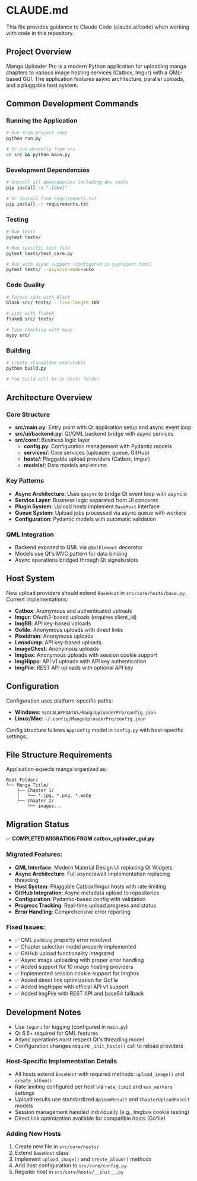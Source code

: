 # CLAUDE.md

This file provides guidance to Claude Code (claude.ai/code) when working with code in this repository.

## Project Overview

Manga Uploader Pro is a modern Python application for uploading manga chapters to various image hosting services (Catbox, Imgur) with a QML-based GUI. The application features async architecture, parallel uploads, and a pluggable host system.

## Common Development Commands

### Running the Application
```bash
# Run from project root
python run.py

# Or run directly from src
cd src && python main.py
```

### Development Dependencies
```bash
# Install all dependencies including dev tools
pip install -e ".[dev]"

# Or install from requirements.txt
pip install -r requirements.txt
```

### Testing
```bash
# Run tests
pytest tests/

# Run specific test file
pytest tests/test_core.py

# Run with async support (configured in pyproject.toml)
pytest tests/ --asyncio-mode=auto
```

### Code Quality
```bash
# Format code with Black
black src/ tests/ --line-length 100

# Lint with flake8
flake8 src/ tests/

# Type checking with mypy
mypy src/
```

### Building
```bash
# Create standalone executable
python build.py

# The build will be in dist/ folder
```

## Architecture Overview

### Core Structure
- **src/main.py**: Entry point with Qt application setup and async event loop
- **src/ui/backend.py**: Qt/QML backend bridge with async services
- **src/core/**: Business logic layer
  - **config.py**: Configuration management with Pydantic models
  - **services/**: Core services (uploader, queue, GitHub)
  - **hosts/**: Pluggable upload providers (Catbox, Imgur)
  - **models/**: Data models and enums

### Key Patterns
- **Async Architecture**: Uses `qasync` to bridge Qt event loop with asyncio
- **Service Layer**: Business logic separated from UI concerns
- **Plugin System**: Upload hosts implement `BaseHost` interface
- **Queue System**: Upload jobs processed via async queue with workers
- **Configuration**: Pydantic models with automatic validation

### QML Integration
- Backend exposed to QML via `@QmlElement` decorator
- Models use Qt's MVC pattern for data binding
- Async operations bridged through Qt signals/slots

## Host System

New upload providers should extend `BaseHost` in `src/core/hosts/base.py`. Current implementations:
- **Catbox**: Anonymous and authenticated uploads
- **Imgur**: OAuth2-based uploads (requires client_id)
- **ImgBB**: API key-based uploads
- **Gofile**: Anonymous uploads with direct links
- **Pixeldrain**: Anonymous uploads
- **Lensdump**: API key-based uploads
- **ImageChest**: Anonymous uploads
- **Imgbox**: Anonymous uploads with session cookie support
- **ImgHippo**: API v1 uploads with API key authentication
- **ImgPile**: REST API uploads with optional API key

## Configuration

Configuration uses platform-specific paths:
- **Windows**: `%LOCALAPPDATA%/MangaUploaderPro/config.json`
- **Linux/Mac**: `~/.config/MangaUploaderPro/config.json`

Config structure follows `AppConfig` model in `config.py` with host-specific settings.

## File Structure Requirements

Application expects manga organized as:
```
Root Folder/
└── Manga Title/
    ├── Chapter 1/
    │   └── *.jpg, *.png, *.webp
    └── Chapter 2/
        └── images...
```

## Migration Status

✅ **COMPLETED MIGRATION FROM catbox_uploader_gui.py**

### Migrated Features:
- **QML Interface**: Modern Material Design UI replacing Qt Widgets
- **Async Architecture**: Full async/await implementation replacing threading
- **Host System**: Pluggable Catbox/Imgur hosts with rate limiting
- **GitHub Integration**: Async metadata upload to repositories
- **Configuration**: Pydantic-based config with validation
- **Progress Tracking**: Real-time upload progress and status
- **Error Handling**: Comprehensive error reporting

### Fixed Issues:
- ✅ QML `padding` property error resolved
- ✅ Chapter selection model properly implemented
- ✅ GitHub upload functionality integrated
- ✅ Async image uploading with proper error handling
- ✅ Added support for 10 image hosting providers
- ✅ Implemented session cookie support for Imgbox
- ✅ Added direct link optimization for Gofile
- ✅ Added ImgHippo with official API v1 support
- ✅ Added ImgPile with REST API and base64 fallback

## Development Notes

- Use `loguru` for logging (configured in `main.py`)
- Qt 6.5+ required for QML features
- Async operations must respect Qt's threading model
- Configuration changes require `_init_hosts()` call to reload providers
### Host-Specific Implementation Details
- All hosts extend `BaseHost` with required methods: `upload_image()` and `create_album()`
- Rate limiting configured per host via `rate_limit` and `max_workers` settings
- Upload results use standardized `UploadResult` and `ChapterUploadResult` models
- Session management handled individually (e.g., Imgbox cookie testing)
- Direct link optimization available for compatible hosts (Gofile)

### Adding New Hosts
1. Create new file in `src/core/hosts/`
2. Extend `BaseHost` class
3. Implement `upload_image()` and `create_album()` methods
4. Add host configuration to `src/core/config.py`
5. Register host in `src/core/hosts/__init__.py`